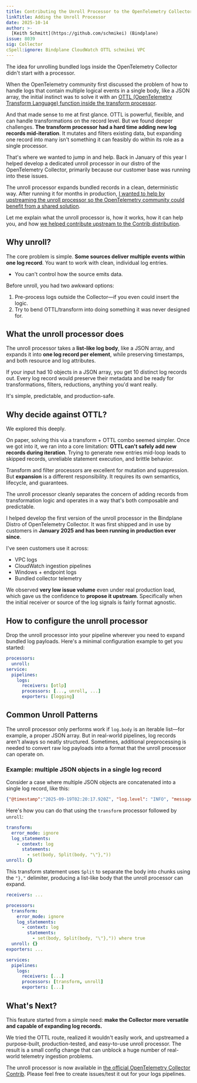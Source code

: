 ```yaml
---
title: Contributing the Unroll Processor to the OpenTelemetry Collector Contrib
linkTitle: Adding the Unroll Processor
date: 2025-10-14
author: >-
  [Keith Schmitt](https://github.com/schmikei) (Bindplane)
issue: 8039
sig: Collector
cSpell:ignore: Bindplane CloudWatch OTTL schmikei VPC
---
```


The idea for unrolling bundled logs inside the OpenTelemetry Collector didn't
start with a processor.

When the OpenTelemetry community first discussed the problem of how to handle
logs that contain multiple logical events in a single body, like a JSON array,
the initial instinct was to solve it with an
[OTTL (OpenTelemetry Transform Language) function inside the transform processor](https://github.com/open-telemetry/opentelemetry-collector-contrib/issues/41791).

And that made sense to me at first glance. OTTL is powerful, flexible, and can
handle transformations on the record level. But we found deeper challenges.
**The transform processor had a hard time adding new log records
mid-iteration**. It mutates and filters existing data, but expanding one record
into many isn't something it can feasibly do within its role as a single
processor.

That's where we wanted to jump in and help. Back in January of this year I
helped develop a dedicated unroll processor in our distro of the OpenTelemetry
Collector, primarily because our customer base was running into these issues.

The unroll processor expands bundled records in a clean, deterministic way.
After running it for months in production,
[I wanted to help by upstreaming the unroll processor so the OpenTelemetry community could benefit from a shared solution](https://github.com/open-telemetry/opentelemetry-collector-contrib/issues/42491).

Let me explain what the unroll processor is, how it works, how it can help you,
and how
[we helped contribute upstream to the Contrib distribution](https://github.com/open-telemetry/opentelemetry-collector-contrib/pull/42500).

## Why unroll?

The core problem is simple. **Some sources deliver multiple events within one
log record**. You want to work with clean, individual log entries.

- You can't control how the source emits data.

Before unroll, you had two awkward options:

1. Pre-process logs outside the Collector—if you even could insert the logic.
2. Try to bend OTTL/transform into doing something it was never designed for.

## What the unroll processor does

The unroll processor takes a **list-like log body**, like a JSON array, and
expands it into **one log record per element**, while preserving timestamps, and
both resource and log attributes.

If your input had 10 objects in a JSON array, you get 10 distinct log records
out. Every log record would preserve their metadata and be ready for
transformations, filters, reductions, anything you'd want really.

It's simple, predictable, and production-safe.

## Why decide against OTTL?

We explored this deeply.

On paper, solving this via a transform + OTTL combo seemed simpler. Once we got
into it, we ran into a core limitation: **OTTL can't safely add new records
during iteration**. Trying to generate new entries mid-loop leads to skipped
records, unreliable statement execution, and brittle behavior.

Transform and filter processors are excellent for mutation and suppression. But
**expansion** is a different responsibility. It requires its own semantics,
lifecycle, and guarantees.

The unroll processor cleanly separates the concern of adding records from
transformation logic and operates in a way that's both composable and
predictable.

I helped develop the first version of the unroll processor in the Bindplane
Distro of OpenTelemetry Collector. It was first shipped and in use by customers
in **January 2025 and has been running in production ever since**.

I've seen customers use it across:

- VPC logs
- CloudWatch ingestion pipelines
- Windows + endpoint logs
- Bundled collector telemetry

We observed **very low issue volume** even under real production load, which
gave us the confidence to **propose it upstream**. Specifically when the initial
receiver or source of the log signals is fairly format agnostic.

## How to configure the unroll processor

Drop the unroll processor into your pipeline wherever you need to expand bundled
log payloads. Here's a minimal configuration example to get you started:

```yaml
processors:
  unroll:
service:
  pipelines:
    logs:
      receivers: [otlp]
      processors: [..., unroll, ...]
      exporters: [logging]
```

## Common Unroll Patterns

The unroll processor only performs work if `log.body` is an iterable list—for
example, a proper JSON array. But in real-world pipelines, log records aren't
always so neatly structured. Sometimes, additional preprocessing is needed to
convert raw log payloads into a format that the unroll processor can operate on.

### Example: multiple JSON objects in a single log record

Consider a case where multiple JSON objects are concatenated into a single log
record, like this:

```json
{"@timestamp":"2025-09-19T02:20:17.920Z", "log.level": "INFO", "message":"initialized", "ecs.version": "1.2.0","service.name":"ES_ECS","event.dataset":"elasticsearch.server","process.thread.name":"main","log.logger":"org.elasticsearch.node.Node","elasticsearch.node.name":"es-test-3","elasticsearch.cluster.name":"elasticsearch"},{"type": "server", "timestamp": "2025-09-18T20:44:01,838-04:00", "level": "INFO", "component": "o.e.n.Node", "cluster.name": "elasticsearch", "node.name": "es-test", "message": "initialized" }
```

Here's how you can do that using the `transform` processor followed by `unroll`:

```yaml
transform:
  error_mode: ignore
  log_statements:
    - context: log
      statements:
        - set(body, Split(body, "\"},"))
unroll: {}
```

This transform statement uses `Split` to separate the body into chunks using the
`"},"` delimiter, producing a list-like body that the unroll processor can
expand.

```yaml
receivers: ...

processors:
  transform:
    error_mode: ignore
    log_statements:
      - context: log
        statements:
          - set(body, Split(body, "\"},")) where true
  unroll: {}
exporters: ...

services:
  pipelines:
    logs:
      receivers: [...]
      processors: [transform, unroll]
      exporters: [...]
```

## What's Next?

This feature started from a simple need: **make the Collector more versatile and
capable of expanding log records.**

We tried the OTTL route, realized it wouldn't easily work, and upstreamed a
purpose-built, production-tested, and easy-to-use unroll processor. The result
is a small config change that can unblock a huge number of real-world telemetry
ingestion problems.

The unroll processor is now available in
[the official OpenTelemetry Collector Contrib](https://github.com/open-telemetry/opentelemetry-collector-contrib/tree/main/processor/unrollprocessor).
Please feel free to create issues/test it out for your logs pipelines.

